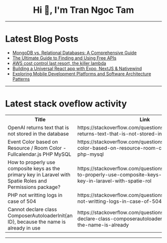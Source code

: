 <h1 align="center">Hi 👋, I'm Tran Ngoc Tam</h1>

---

# Latest Blog Posts 
<!-- BLOG-POST-LIST:START -->
- [MongoDB vs. Relational Databases: A Comprehensive Guide](https://dev.to/stormsidali2001/mongodb-vs-relational-databases-a-comprehensive-guide-474g)
- [The Ultimate Guide to Finding and Using Free APIs](https://dev.to/sattyam/the-ultimate-guide-to-finding-and-using-free-apis-2imb)
- [AWS cost control last resort, the killer lambda](https://dev.to/kodsama/aws-cost-control-last-resort-the-killer-lambda-5mk)
- [Building a Universal React app with Expo, NextJS &amp; Nativewind](https://dev.to/adebayoileri/building-a-universal-react-app-with-expo-nextjs-nativewind-3829)
- [Exploring Mobile Development Platforms and Software Architecture Patterns](https://dev.to/lkendi003/exploring-mobile-development-platforms-and-software-architecture-patterns-46ne)
<!-- BLOG-POST-LIST:END -->

---

# Latest stack oveflow activity
<table>
  <tr><th>Title</th><th>Link</th></tr>
  <!-- STACKOVERFLOW:START --><tr><td>OpenAI returns text that is not stored in the database</td><td>https://stackoverflow.com/questions/78696258/openai-returns-text-that-is-not-stored-in-the-database</td></tr><tr><td>Event Color based on Resource / Room Color - Fullcalendar.js PHP MySQL</td><td>https://stackoverflow.com/questions/78696190/event-color-based-on-resource-room-color-fullcalendar-js-php-mysql</td></tr><tr><td>How to properly use composite keys as the primary key in Laravel with Spatie Roles and Permissions package?</td><td>https://stackoverflow.com/questions/78696101/how-to-properly-use-composite-keys-as-the-primary-key-in-laravel-with-spatie-rol</td></tr><tr><td>PHP not writting logs in case of 504</td><td>https://stackoverflow.com/questions/78696095/php-not-writting-logs-in-case-of-504</td></tr><tr><td>Cannot declare class ComposerAutoloaderInit{an ID}, because the name is already in use</td><td>https://stackoverflow.com/questions/78696073/cannot-declare-class-composerautoloaderinitan-id-because-the-name-is-already</td></tr><!-- STACKOVERFLOW:END -->
</table>

---


